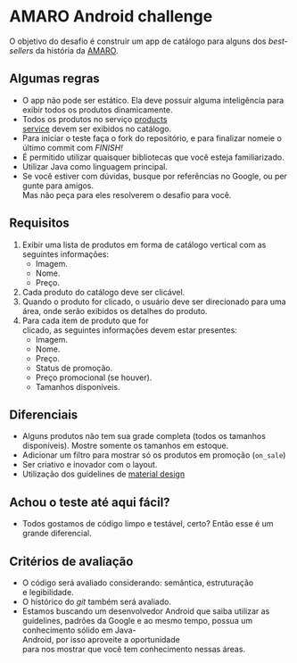 # AMARO Android challenge
O objetivo do desafio é construir um app de catálogo para alguns dos *best-sellers* da história da [AMARO](https://amaro.com/).

## Algumas regras
* O app não pode ser estático. Ela deve possuir alguma inteligência para exibir todos os produtos dinamicamente.
* Todos os produtos no serviço [products service](http://www.mocky.io/v2/59b6a65a0f0000e90471257d) devem ser exibidos no catálogo.
* Para iniciar o teste faça o fork do repositório, e para finalizar nomeie o último commit com  *FINISH!*
* É permitido utilizar quaisquer bibliotecas que você esteja familiarizado.
* Utilizar Java como linguagem principal.
* Se você estiver com dúvidas, busque por referências no Google, ou pergunte para amigos.
Mas não peça para eles resolverem o desafio para você.

## Requisitos
1. Exibir uma lista de produtos em forma de catálogo vertical com as seguintes informações:
    - Imagem.
    - Nome.
    - Preço. 
2. Cada produto do catálogo deve ser clicável. 
3. Quando o produto for clicado, o usuário deve ser direcionado para uma área, onde serão exibidos os detalhes do produto.
4. Para cada item de produto que for clicado, as seguintes informações devem estar presentes:
    - Imagem.
    - Nome.
    - Preço.
    - Status de promoção.
    - Preço promocional (se houver).
    - Tamanhos disponíveis.

## Diferenciais
* Alguns produtos não tem sua grade completa (todos os tamanhos disponíveis). Mostre somente os tamanhos em estoque.
* Adicionar um filtro para mostrar só os produtos em promoção (`on_sale`)
* Ser criativo e inovador com o layout. 
* Utilização dos guidelines de [material design](https://getmdl.io/components/index.html)
 
## Achou o teste até aqui fácil? 
* Todos gostamos de código limpo e testável, certo? Então esse é um grande diferencial.

## Critérios de avaliação
* O código será avaliado considerando: semântica, estruturação e legibilidade.
* O histórico do *git* também será avaliado.
* Estamos buscando um desenvolvedor Android que saiba utilizar as guidelines, padrões da Google e ao mesmo tempo, possua um conhecimento sólido em Java-Android, por isso aproveite a oportunidade para nos mostrar que você tem conhecimento nessas áreas.

